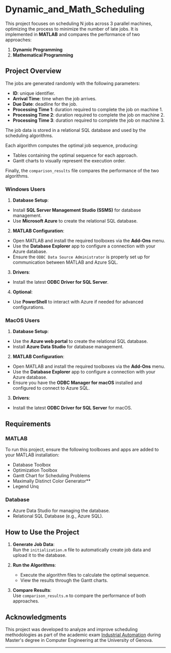 # Dynamic_and_Math_Scheduling

This project focuses on scheduling N jobs across 3 parallel machines, optimizing the process to minimize the number of late jobs. It is implemented in **MATLAB** and compares the performance of two approaches:  
1. **Dynamic Programming**  
2. **Mathematical Programming**

## Project Overview

The jobs are generated randomly with the following parameters:  
- **ID**: unique identifier.  
- **Arrival Time**: time when the job arrives.  
- **Due Date**: deadline for the job.  
- **Processing Time 1**: duration required to complete the job on machine 1.
- **Processing Time 2**: duration required to complete the job on machine 2.
- **Processing Time 3**: duration required to complete the job on machine 3.  

The job data is stored in a relational SQL database and used by the scheduling algorithms.  

Each algorithm computes the optimal job sequence, producing:  
- Tables containing the optimal sequence for each approach.  
- Gantt charts to visually represent the execution order.  

Finally, the `comparison_results` file compares the performance of the two algorithms.

### Windows Users

1. **Database Setup**:
  - Install **SQL Server Management Studio (SSMS)** for database management.
  - Use **Microsoft Azure** to create the relational SQL database.
    
2. **MATLAB Configuration**:
  - Open MATLAB and install the required toolboxes via the **Add-Ons** menu.
  - Use the **Database Explorer** app to configure a connection with your Azure database.
  - Ensure the `ODBC Data Source Administrator` is properly set up for communication between MATLAB and Azure SQL.
    
3. **Drivers**:
  - Install the latest **ODBC Driver for SQL Server**.
    
4. **Optional**:
  - Use **PowerShell** to interact with Azure if needed for advanced configurations.

### MacOS Users

1. **Database Setup**:
  - Use the **Azure web portal** to create the relational SQL database.
  - Install **Azure Data Studio** for database management.
    
2. **MATLAB Configuration**:
  - Open MATLAB and install the required toolboxes via the **Add-Ons** menu.
  - Use the **Database Explorer** app to configure a connection with your Azure database.
  - Ensure you have the **ODBC Manager for macOS** installed and configured to connect to Azure SQL.
    
3. **Drivers**:
  - Install the latest **ODBC Driver for SQL Server** for macOS.

## Requirements

### MATLAB
To run this project, ensure the following toolboxes and apps are added to your MATLAB installation:  
- Database Toolbox
- Optimization Toolbox
- Gantt Chart for Scheduling Problems
- Maximally Distinct Color Generator**  
- Legend Unq  

### Database 
- Azure Data Studio for managing the database.  
- Relational SQL Database (e.g., Azure SQL).  

## How to Use the Project

1. **Generate Job Data**:  
   Run the `initialization.m` file to automatically create job data and upload it to the database.

2. **Run the Algorithms**:  
   - Execute the algorithm files to calculate the optimal sequence.  
   - View the results through the Gantt charts.  

3. **Compare Results**:  
   Use `comparison_results.m` to compare the performance of both approaches.

## Acknowledgments

This project was developed to analyze and improve scheduling methodologies as part of the academic exam [Industrial Automation](https://corsi.unige.it/off.f/2021/ins/51470) during Master's degree in Computer Engineering at the University of Genova.

---


